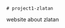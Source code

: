                                                                           # project1-zlatan
website about zlatan
